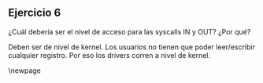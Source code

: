 ## Ejercicio 6

¿Cuál debería ser el nivel de acceso para las syscalls IN y OUT? ¿Por qué?

Deben ser de nivel de kernel. Los usuarios no tienen que poder leer/escribir cualquier registro.
Por eso los drivers corren a nivel de kernel.

\newpage
